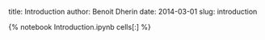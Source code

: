 title: Introduction 
author: Benoit Dherin 
date: 2014-03-01
slug: introduction 

{% notebook Introduction.ipynb cells[:] %}

